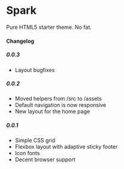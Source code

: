 Spark
=====

Pure HTML5 starter theme. No fat.

#### Changelog

##### 0.0.3
- Layout bugfixes

##### 0.0.2
- Moved helpers from /src to /assets
- Default navigation is now responsive
- New layout for the home page

##### 0.0.1
- Simple CSS grid
- Flexbox layout with adaptive sticky footer
- Icon fonts
- Decent browser support



